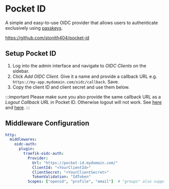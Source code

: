 
# Pocket ID
A simple and easy-to-use OIDC provider that allows users to authenticate exclusively using [passkeys](https://fidoalliance.org/passkeys/).

https://github.com/stonith404/pocket-id

## Setup Pocket ID

1. Log into the admin interface and navigate to  *OIDC Clients* on the sidebar.
2. Click *Add OIDC Client*. Give it a name and provide a callback URL e.g. `https://my-app.mydomain.com/oidc/callback`.  Save.
3. Copy the client ID and client secret and use them below.

:::important
Please make sure you also provide the same callback URL as a *Logout Callback URL* in Pocket ID.
Otherwise logout will not work. See [here](https://github.com/pocket-id/pocket-id/issues/238) and [here](https://github.com/sevensolutions/traefik-oidc-auth/issues/153).
:::

## Middleware Configuration

```yml
http:
  middlewares:
    oidc-auth:
      plugin:
        traefik-oidc-auth:
          Provider:
            Url: "https://pocket-id.mydomain.com/"
            ClientId: "<YourClientId>"
            ClientSecret: "<YourClientSecret>"
            TokenValidation: "IdToken"
          Scopes: ["openid", "profile", "email"]  # "groups" also supported
```

